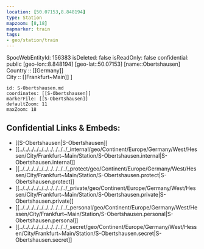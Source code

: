 ```yaml
---
location: [50.07153,8.848194] 
type: Station 
mapzoom: [8,18] 
mapmarker: train 
tags:
- geo/station/train
---
```

SpocWebEntityId: 156383
isDeleted: false
isReadOnly: false
confidential: public
[geo-lon::8.848194] 
[geo-lat::50.07153] 
[name::Obertshausen] 
Country :: [[Germany]]  
City :: [[Frankfurt~Main]] ] 


```leaflet
id: S-Obertshausen.md
coordinates: [[S-Obertshausen]] 
markerFile: [[S-Obertshausen]] 
defaultZoom: 11 
maxZoom: 18
```


## Confidential Links & Embeds: 
- [[S-Obertshausen|S-Obertshausen]] 
- [[../../../../../../../../../../_internal/geo/Continent/Europe/Germany/West/Hessen/City/Frankfurt~Main/Station/S-Obertshausen.internal|S-Obertshausen.internal]] 
- [[../../../../../../../../../../_protect/geo/Continent/Europe/Germany/West/Hessen/City/Frankfurt~Main/Station/S-Obertshausen.protect|S-Obertshausen.protect]] 
- [[../../../../../../../../../../_private/geo/Continent/Europe/Germany/West/Hessen/City/Frankfurt~Main/Station/S-Obertshausen.private|S-Obertshausen.private]] 
- [[../../../../../../../../../../_personal/geo/Continent/Europe/Germany/West/Hessen/City/Frankfurt~Main/Station/S-Obertshausen.personal|S-Obertshausen.personal]] 
- [[../../../../../../../../../../_secret/geo/Continent/Europe/Germany/West/Hessen/City/Frankfurt~Main/Station/S-Obertshausen.secret|S-Obertshausen.secret]] 
